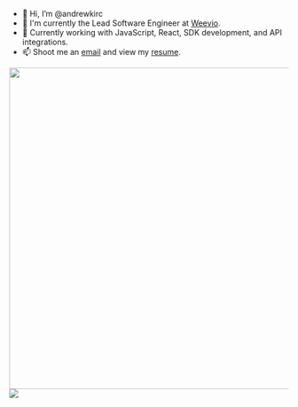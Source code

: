 - 👋 Hi, I’m @andrewkirc
- 👀 I'm currently the Lead Software Engineer at [Weevio](https://github.com/macexperience).
- 🌱 Currently working with JavaScript, React, SDK development, and API integrations.
- 📫 Shoot me an [email](https://andrewkirchofer.com/contact) and view my [resume](https://andrewkirchofer.com/resume).

<!---
andrewkirc/andrewkirc is a ✨ special ✨ repository because its `README.md` (this file) appears on your GitHub profile.
You can click the Preview link to take a look at your changes.
--->

<a href="https://github.com/andrewkirc">
  <img align="center" style="width:580px" src="https://github-readme-stats.vercel.app/api?username=andrewkirc&hide=issues,stars&count_private=true&show_icons=true&theme=transparent&hide_title=true" />
</a>
<a href="https://github.com/andrewkirc">
  <img align="center" src="https://github-readme-stats.vercel.app/api/top-langs/?username=andrewkirc&hide=php,java&layout=compact&theme=transparent" />
</a>
